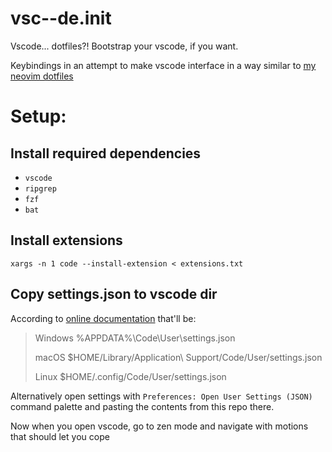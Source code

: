 # vsc--de.init
Vscode... dotfiles?! Bootstrap your vscode, if you want.

Keybindings in an attempt to make vscode interface in a way similar to [my neovim dotfiles](https://github.com/pbootly/init.nvim)

# Setup:

## Install required dependencies
- `vscode`
- `ripgrep`
- `fzf`
- `bat`

## Install extensions
`xargs -n 1 code --install-extension < extensions.txt`

## Copy settings.json to vscode dir
According to [online documentation](https://code.visualstudio.com/docs/getstarted/settings) that'll be:

> Windows %APPDATA%\Code\User\settings.json
> 
> macOS $HOME/Library/Application\ Support/Code/User/settings.json
> 
> Linux $HOME/.config/Code/User/settings.json

Alternatively open settings with `Preferences: Open User Settings (JSON)` command palette and pasting the contents from this repo there.

Now when you open vscode, go to zen mode and navigate with motions that should let you cope
